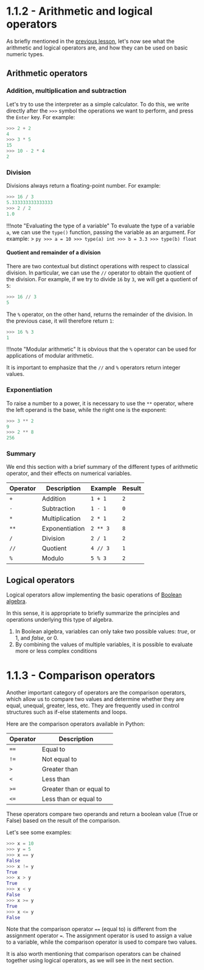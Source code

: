# 1.1.2 - Arithmetic and logical operators

As briefly mentioned in the [previous lesson](01_intro.md), let's now see what the arithmetic and logical operators are, and how they can be used on basic numeric types.

## Arithmetic operators

### Addition, multiplication and subtraction

Let's try to use the interpreter as a simple calculator. To do this, we write directly after the `>>>` symbol the operations we want to perform, and press the `Enter` key. For example:

```py
>>> 2 + 2
4
>>> 3 * 5
15
>>> 10 - 2 * 4
2
```

### Division

Divisions always return a floating-point number. For example:

```py
>>> 16 / 3
5.333333333333333
>>> 2 / 2
1.0
```

!!!note "Evaluating the type of a variable"
	To evaluate the type of a variable `a`, we can use the `type()` function, passing the variable as an argument. For example:
	> ```py
	  >>> a = 10
	  >>> type(a)
	  int
	  >>> b = 3.3
	  >>> type(b)
	  float
	  ```

#### Quotient and remainder of a division

There are two contextual but distinct operations with respect to classical division. In particular, we can use the `//` operator to obtain the quotient of the division. For example, if we try to divide `16` by `3`, we will get a quotient of `5`:

```py
>>> 16 // 3
5
```

The `%` operator, on the other hand, returns the remainder of the division. In the previous case, it will therefore return `1`:

```py
>>> 16 % 3
1
```

!!!note "Modular arithmetic"
	It is obvious that the `%` operator can be used for applications of modular arithmetic.

It is important to emphasize that the `//` and `%` operators return integer values.

### Exponentiation

To raise a number to a power, it is necessary to use the `**` operator, where the left operand is the base, while the right one is the exponent:

```py
>>> 3 ** 2
9
>>> 2 ** 8
256
```

### Summary

We end this section with a brief summary of the different types of arithmetic operator, and their effects on numerical variables.

| Operator | Description | Example | Result |
| --------- | ----------- | ------- | --------- |
| `+` | Addition | `1 + 1` | `2` |
| `-` | Subtraction | `1 - 1` | `0` |
| `*` | Multiplication | `2 * 1` | `2` |
| `**` | Exponentiation | `2 ** 3` | `8` |
| `/` | Division | `2 / 1` | `2` |
| `//` | Quotient | `4 // 3` | `1` |
| `%` | Modulo | `5 % 3` | `2` |

## Logical operators

Logical operators allow implementing the basic operations of [Boolean algebra](https://en.wikipedia.org/wiki/Boolean_algebra).

In this sense, it is appropriate to briefly summarize the principles and operations underlying this type of algebra.

1. In Boolean algebra, variables can only take two possible values: *true*, or $1$, and *false*, or $0$.
2. By combining the values of multiple variables, it is possible to evaluate more or less complex conditions

# 1.1.3 - Comparison operators

Another important category of operators are the comparison operators, which allow us to compare two values and determine whether they are equal, unequal, greater, less, etc. They are frequently used in control structures such as if-else statements and loops.

Here are the comparison operators available in Python:

| Operator | Description |
| --------- | ----------- |
| `==` | Equal to |
| `!=` | Not equal to |
| `>` | Greater than |
| `<` | Less than |
| `>=` | Greater than or equal to |
| `<=` | Less than or equal to |

These operators compare two operands and return a boolean value (True or False) based on the result of the comparison.

Let's see some examples:

```py
>>> x = 10
>>> y = 5
>>> x == y
False
>>> x != y
True
>>> x > y
True
>>> x < y
False
>>> x >= y
True
>>> x <= y
False
```

Note that the comparison operator `==` (equal to) is different from the assignment operator `=`. The assignment operator is used to assign a value to a variable, while the comparison operator is used to compare two values.

It is also worth mentioning that comparison operators can be chained together using logical operators, as we will see in the next section.